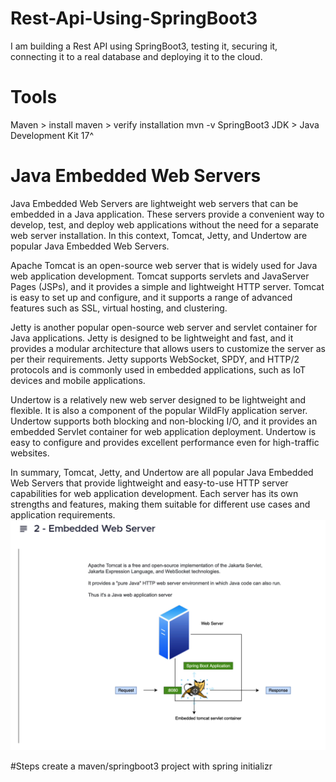 # Rest-Api-Using-SpringBoot3
I am building a Rest API using SpringBoot3, testing it, securing it, connecting it to a real database and deploying it to the cloud.

# Tools
Maven > install maven > verify installation mvn -v 
SpringBoot3
JDK > Java Development Kit 17^

# Java Embedded Web Servers
Java Embedded Web Servers are lightweight web servers that can be embedded in a Java application.
These servers provide a convenient way to develop, test,
and deploy web applications without the need for a separate web server installation.
In this context, Tomcat, Jetty, and Undertow are popular Java Embedded Web Servers.

Apache Tomcat is an open-source web server that is widely used for Java web application development.
Tomcat supports servlets and JavaServer Pages (JSPs), and it provides a simple and lightweight HTTP server.
Tomcat is easy to set up and configure, and it supports a range of advanced features such as SSL,
virtual hosting, and clustering.

Jetty is another popular open-source web server and servlet container for Java applications.
Jetty is designed to be lightweight and fast, and it provides a modular architecture that
allows users to customize the server as per their requirements.
Jetty supports WebSocket, SPDY, and HTTP/2 protocols and is commonly used in embedded applications,
such as IoT devices and mobile applications.

Undertow is a relatively new web server designed to be lightweight and flexible.
It is also a component of the popular WildFly application server.
Undertow supports both blocking and non-blocking I/O, and it provides
an embedded Servlet container for web application deployment.
Undertow is easy to configure and provides excellent performance even for high-traffic websites.

In summary, Tomcat, Jetty, and Undertow are all popular Java Embedded Web Servers that provide lightweight
and easy-to-use HTTP server capabilities for web application development.
Each server has its own strengths and features, making them suitable
for different use cases and application requirements.
![img.png](img.png)

#Steps
create a maven/springboot3 project with spring initializr

